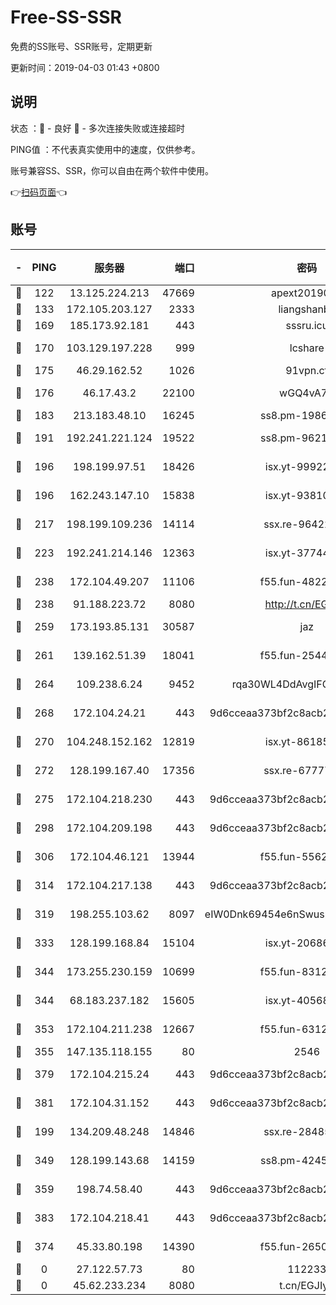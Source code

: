 # Free-SS-SSR

免费的SS账号、SSR账号，定期更新

更新时间：2019-04-03 01:43 +0800

## 说明

状态     ：🙂 - 良好 🙁 - 多次连接失败或连接超时

PING值   ：不代表真实使用中的速度，仅供参考。

账号兼容SS、SSR，你可以自由在两个软件中使用。

👉[扫码页面](https://liesauer.github.io/Free-SS-SSR/)👈

## 账号

|-|PING|服务器|端口|密码|加密方式|区域|
|:----:|:----:|:-----:|-----:|:----:|:----:|:----:|
|🙂|122|13.125.224.213|47669|apext2019001|chacha20|KR|
|🙂|133|172.105.203.127|2333|liangshanbo|chacha20|JP|
|🙂|169|185.173.92.181|443|sssru.icu|rc4-md5|RU|
|🙂|170|103.129.197.228|999|lcshare|aes-256-cfb|US|
|🙂|175|46.29.162.52|1026|91vpn.cf|rc4-md5|RU|
|🙂|176|46.17.43.2|22100|wGQ4vA7D|aes-256-gcm|RU|
|🙂|183|213.183.48.10|16245|ss8.pm-19866827|rc4-md5|RU|
|🙂|191|192.241.221.124|19522|ss8.pm-96213519|aes-256-cfb|US|
|🙂|196|198.199.97.51|18426|isx.yt-99922501|aes-256-cfb|US|
|🙂|196|162.243.147.10|15838|isx.yt-93810890|aes-256-cfb|US|
|🙂|217|198.199.109.236|14114|ssx.re-96422540|aes-256-cfb|US|
|🙂|223|192.241.214.146|12363|isx.yt-37744091|aes-256-cfb|US|
|🙂|238|172.104.49.207|11106|f55.fun-48229591|aes-256-cfb|SG|
|🙂|238|91.188.223.72|8080|http://t.cn/EGJIyrl|rc4-md5|RU|
|🙂|259|173.193.85.131|30587|jaz|aes-256-cfb|US|
|🙂|261|139.162.51.39|18041|f55.fun-25447232|aes-256-cfb|SG|
|🙂|264|109.238.6.24|9452|rqa30WL4DdAvgIFG6Fs3znzTa|aes-256-cfb|FR|
|🙂|268|172.104.24.21|443|9d6cceaa373bf2c8acb22e60b6a58be6|aes-256-cfb|US|
|🙂|270|104.248.152.162|12819|isx.yt-86185097|aes-256-cfb|SG|
|🙂|272|128.199.167.40|17356|ssx.re-67777927|aes-256-cfb|SG|
|🙂|275|172.104.218.230|443|9d6cceaa373bf2c8acb22e60b6a58be6|aes-256-cfb|US|
|🙂|298|172.104.209.198|443|9d6cceaa373bf2c8acb22e60b6a58be6|aes-256-cfb|US|
|🙂|306|172.104.46.121|13944|f55.fun-55622382|aes-256-cfb|SG|
|🙂|314|172.104.217.138|443|9d6cceaa373bf2c8acb22e60b6a58be6|aes-256-cfb|US|
|🙂|319|198.255.103.62|8097|eIW0Dnk69454e6nSwuspv9DmS201tQ0D|aes-256-cfb|US|
|🙂|333|128.199.168.84|15104|isx.yt-20686254|aes-256-cfb|SG|
|🙂|344|173.255.230.159|10699|f55.fun-83126038|aes-256-cfb|US|
|🙂|344|68.183.237.182|15605|isx.yt-40568030|aes-256-cfb|SG|
|🙂|353|172.104.211.238|12667|f55.fun-63129226|aes-256-cfb|US|
|🙂|355|147.135.118.155|80|2546|chacha20|US|
|🙂|379|172.104.215.24|443|9d6cceaa373bf2c8acb22e60b6a58be6|aes-256-cfb|US|
|🙂|381|172.104.31.152|443|9d6cceaa373bf2c8acb22e60b6a58be6|aes-256-cfb|US|
|🙂|199|134.209.48.248|14846|ssx.re-28485057|aes-256-cfb|US|
|🙂|349|128.199.143.68|14159|ss8.pm-42455845|aes-256-cfb|SG|
|🙂|359|198.74.58.40|443|9d6cceaa373bf2c8acb22e60b6a58be6|aes-256-cfb|US|
|🙂|383|172.104.218.41|443|9d6cceaa373bf2c8acb22e60b6a58be6|aes-256-cfb|US|
|🙁|374|45.33.80.198|14390|f55.fun-26508924|aes-256-cfb|US|
|🙁|0|27.122.57.73|80|112233|chacha20|HK|
|🙁|0|45.62.233.234|8080|t.cn/EGJIyrl|rc4-md5|CA|
